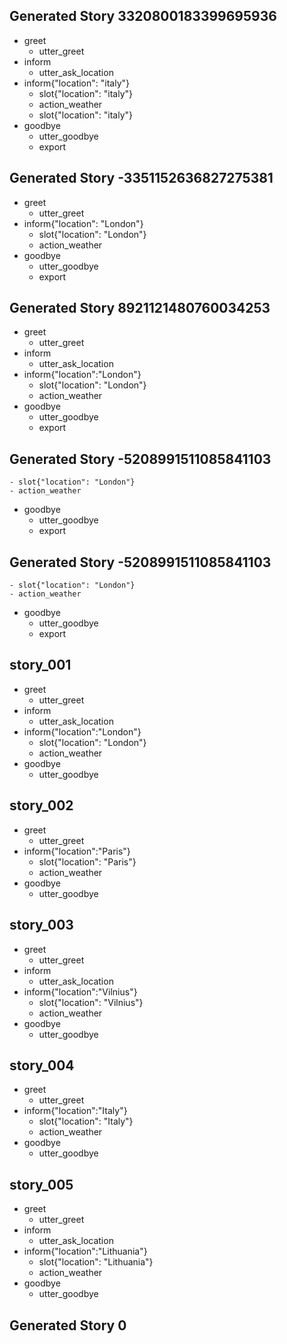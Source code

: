 ## Generated Story 3320800183399695936
* greet
    - utter_greet
* inform
    - utter_ask_location
* inform{"location": "italy"}
    - slot{"location": "italy"}
    - action_weather
    - slot{"location": "italy"}
* goodbye
    - utter_goodbye
    - export
## Generated Story -3351152636827275381
* greet
    - utter_greet
* inform{"location": "London"}
    - slot{"location": "London"}
    - action_weather
* goodbye
    - utter_goodbye
    - export
## Generated Story 8921121480760034253
* greet
    - utter_greet
* inform
    - utter_ask_location
* inform{"location":"London"}
    - slot{"location": "London"}
    - action_weather
* goodbye
    - utter_goodbye
    - export
## Generated Story -5208991511085841103
    - slot{"location": "London"}
    - action_weather
* goodbye
    - utter_goodbye
    - export
## Generated Story -5208991511085841103
    - slot{"location": "London"}
    - action_weather
* goodbye
    - utter_goodbye
    - export
## story_001
* greet
   - utter_greet
* inform
   - utter_ask_location
* inform{"location":"London"}
   - slot{"location": "London"}
   - action_weather
* goodbye
   - utter_goodbye
## story_002
* greet
   - utter_greet
* inform{"location":"Paris"}
   - slot{"location": "Paris"}
   - action_weather
* goodbye
   - utter_goodbye 
## story_003
* greet
   - utter_greet
* inform
   - utter_ask_location
* inform{"location":"Vilnius"}
   - slot{"location": "Vilnius"}
   - action_weather
* goodbye
   - utter_goodbye
## story_004
* greet
   - utter_greet
* inform{"location":"Italy"}
   - slot{"location": "Italy"}
   - action_weather
* goodbye
   - utter_goodbye 
## story_005
* greet
   - utter_greet
* inform
   - utter_ask_location
* inform{"location":"Lithuania"}
   - slot{"location": "Lithuania"}
   - action_weather
* goodbye
   - utter_goodbye
## Generated Story 0

